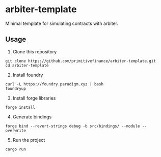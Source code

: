 # arbiter-template

Minimal template for simulating contracts with arbiter. 

## Usage

1. Clone this repository

```
git clone https://github.com/primitivefinance/arbiter-template.git
cd arbiter-template
```

2. Install foundry

```
curl -L https://foundry.paradigm.xyz | bash
foundryup
```

3. Install forge libraries

```
forge install
```

4. Generate bindings

```
forge bind --revert-strings debug -b src/bindings/ --module --overwrite
```

5. Run the project

```
cargo run
```
